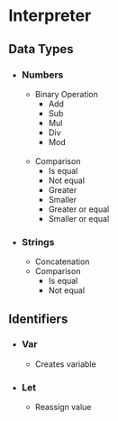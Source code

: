 # Interpreter

## Data Types

- ### Numbers
     - Binary Operation
          - Add
          - Sub
          - Mul
          - Div
          - Mod
     
     <br>

     - Comparison
          - Is equal
          - Not equal
          - Greater
          - Smaller
          - Greater or equal
          - Smaller or equal

- ### Strings
     - Concatenation
     - Comparison
          - Is equal
          - Not equal

## Identifiers

- ### Var
     - Creates variable

- ### Let
     - Reassign value
